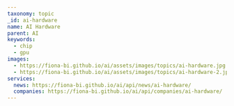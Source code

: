 ```yaml
---
taxonomy: topic
_id: ai-hardware
name: AI Hardware
parent: AI
keywords:
  - chip
  - gpu
images:
  - https://fiona-bi.github.io/ai/assets/images/topics/ai-hardware.jpg
  - https://fiona-bi.github.io/ai/assets/images/topics/ai-hardware-2.jpg
services:
  news: https://fiona-bi.github.io/ai/api/news/ai-hardware/
  companies: https://fiona-bi.github.io/ai/api/companies/ai-hardware/
---
```

